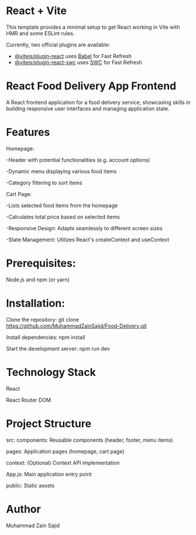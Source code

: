 # React + Vite

This template provides a minimal setup to get React working in Vite with HMR and some ESLint rules.

Currently, two official plugins are available:

- [@vitejs/plugin-react](https://github.com/vitejs/vite-plugin-react/blob/main/packages/plugin-react/README.md) uses [Babel](https://babeljs.io/) for Fast Refresh
- [@vitejs/plugin-react-swc](https://github.com/vitejs/vite-plugin-react-swc) uses [SWC](https://swc.rs/) for Fast Refresh

# React Food Delivery App Frontend
A React frontend application for a food delivery service, showcasing skills in building responsive user interfaces and managing application state.

# Features

Homepage:

-Header with potential functionalities (e.g. account options)

-Dynamic menu displaying various food items

-Category filtering to sort items

Cart Page:

-Lists selected food items from the homepage

-Calculates total price based on selected items

-Responsive Design: Adapts seamlessly to different screen sizes

-State Management: Utilizes React's createContext and useContext

# Prerequisites:

Node.js and npm (or yarn)

# Installation:

Clone the repository: git clone https://github.com/MuhammadZainSajid/Food-Delivery.git

Install dependencies: npm install

Start the development server: npm run dev

# Technology Stack
React

React Router DOM

# Project Structure
src:
components: Reusable components (header, footer, menu items)

pages: Application pages (homepage, cart page)

context: (Optional) Context API implementation

App.js: Main application entry point

public: Static assets

# Author
Muhammad Zain Sajid